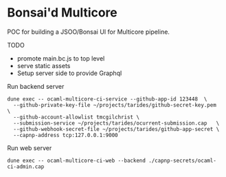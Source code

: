 # Bonsai'd Multicore

POC for building a JSOO/Bonsai UI for Multicore pipeline.

TODO
 * promote main.bc.js to top level
 * serve static assets 
 * Setup server side to provide Graphql


Run backend server

``` shell
dune exec -- ocaml-multicore-ci-service --github-app-id 123448  \
  --github-private-key-file ~/projects/tarides/github-secret-key.pem  \
  --github-account-allowlist tmcgilchrist \
  --submission-service ~/projects/tarides/ocurrent-submission.cap   \
  --github-webhook-secret-file ~/projects/tarides/github-app-secret \
  --capnp-address tcp:127.0.0.1:9000
```

Run web server
``` shell
dune exec -- ocaml-multicore-ci-web --backend ./capnp-secrets/ocaml-ci-admin.cap
```

